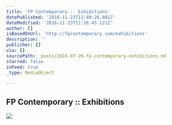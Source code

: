 ```yaml
---
title: 'FP Contemporary :: Exhibitions'
datePublished: '2016-11-23T11:40:26.801Z'
dateModified: '2016-11-23T11:26:45.121Z'
author: []
isBasedOnUrl: 'http://fpcontemporary.com/exhibitions'
description: ''
publisher: {}
via: {}
sourcePath: _posts/2016-07-26-fp-contemporary-exhibitions.md
starred: false
inFeed: true
_type: MediaObject

---
```

<article style=""><h1>FP Contemporary :: Exhibitions</h1><img src="http://fpcontemporary.com/files/8314/6412/2286/Craemer_Indigo_Line_58x35_9500.jpg" /></article>